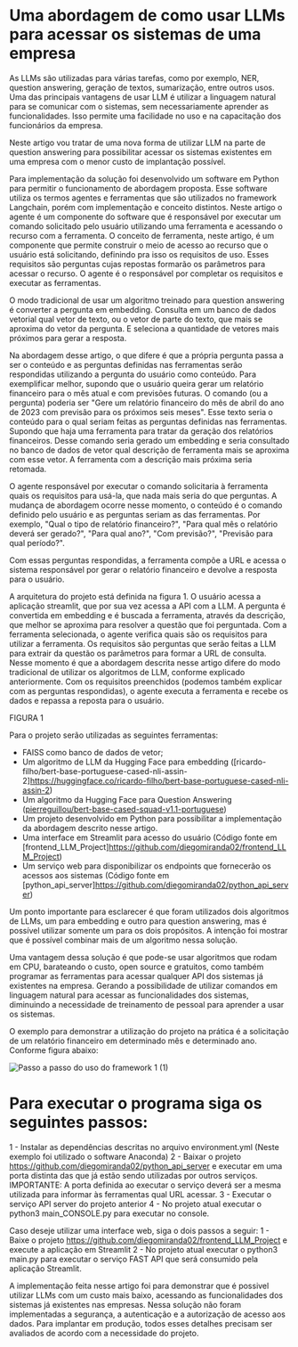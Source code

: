 # Uma abordagem de como usar LLMs para acessar os sistemas de uma empresa 

As LLMs são utilizadas para várias tarefas, como por exemplo, NER, question answering, geração de textos, sumarização, entre outros usos. Uma das principais vantagens de usar LLM é utilizar a linguagem natural para se comunicar com o sistemas, sem necessariamente aprender as funcionalidades. Isso permite uma facilidade no uso e na capacitação dos funcionários da empresa. 

Neste artigo vou tratar de uma nova forma de utilizar LLM na parte de question answering para possibilitar acessar os sistemas existentes em uma empresa com o menor custo de implantação possível.

Para implementação da solução foi desenvolvido um software em Python para permitir o funcionamento de abordagem proposta. Esse software utiliza os termos agentes e ferramentas que são utilizados no framework Langchain, porém com implementação e conceito distintos. Neste artigo o agente é um componente do software que é responsável por executar um comando solicitado pelo usuário utilizando uma ferramenta e acessando o recurso com a ferramenta. O conceito de ferramenta, neste artigo, é um componente que permite construir o meio de acesso ao recurso que o usuário está solicitando, definindo pra isso os requisitos de uso. Esses requisitos são perguntas cujas repostas formarão os parâmetros para acessar o recurso. O agente é o responsável por completar os requisitos e executar as ferramentas.

O modo tradicional de usar um algoritmo treinado para question answering é converter a pergunta em embedding. Consulta em um banco de dados vetorial qual vetor de texto, ou o vetor de parte do texto, que mais se aproxima do vetor da pergunta. E seleciona a quantidade de vetores mais próximos para gerar a resposta.

 Na abordagem desse artigo, o que difere é que a própria pergunta passa a ser o conteúdo e as perguntas definidas nas ferramentas serão respondidas utilizando a pergunta do usuário como conteúdo. Para exemplificar melhor, supondo que o usuário queira gerar um relatório financeiro para o mês atual e com previsões futuras. O comando (ou a pergunta) poderia ser "Gere um relatório financeiro do mês de abril do ano de 2023 com previsão para os próximos seis meses". Esse texto seria o conteúdo para o qual seriam feitas as perguntas definidas nas ferramentas. Supondo que haja uma ferramenta para tratar da geração dos relatórios financeiros. Desse comando seria gerado um embedding e seria consultado no banco de dados de vetor qual descrição de ferramenta mais se aproxima com esse vetor. A ferramenta com a descrição mais próxima seria retomada. 

O agente responsável por executar o comando solicitaria à ferramenta quais os requisitos para usá-la, que nada mais seria do que perguntas. A mudança de abordagem ocorre nesse momento, o conteúdo é o comando definido pelo usuário e as perguntas seriam as das ferramentas. Por exemplo, "Qual o tipo de relatório financeiro?", "Para qual mês o relatório deverá ser gerado?", "Para qual ano?", "Com previsão?", "Previsão para qual período?".

Com essas perguntas respondidas, a ferramenta compõe a URL e acessa o sistema responsável por gerar o relatório financeiro e devolve a resposta para o usuário. 

A arquitetura do projeto está definida na figura 1. O usuário acessa a aplicação streamlit, que por sua vez acessa a API com a LLM. A pergunta é convertida em embedding e é buscada a ferramenta, através da descrição, que melhor se aproxima para resolver a questão que foi perguntada. Com a ferramenta selecionada, o agente verifica quais são os requisitos para utilizar a ferramenta. Os requisitos são perguntas que serão feitas a LLM para extrair da questão os parâmetros para formar a URL de consulta. Nesse momento é que a abordagem descrita nesse artigo difere do modo tradicional de utilizar os algoritmos de LLM, conforme explicado anteriormente. Com os requisitos preenchidos (podemos também explicar com as perguntas respondidas), o agente executa a ferramenta e recebe os dados e repassa a reposta para o usuário.

FIGURA 1


Para o projeto serão utilizadas as seguintes ferramentas:

- FAISS como banco de dados de vetor;
- Um algoritmo de LLM da Hugging Face para embedding ([ricardo-filho/bert-base-portuguese-cased-nli-assin-2]https://huggingface.co/ricardo-filho/bert-base-portuguese-cased-nli-assin-2)
- Um algoritmo da Hugging Face para Question Answering ([pierreguillou/bert-base-cased-squad-v1.1-portuguese](https://huggingface.co/pierreguillou/bert-base-cased-squad-v1.1-portuguese))
- Um projeto desenvolvido em Python para possibilitar a implementação da abordagem descrito nesse artigo.
- Uma interface em Streamlit para acesso do usuário (Código fonte em [frontend_LLM_Project]https://github.com/diegomiranda02/frontend_LLM_Project)
- Um serviço web para disponibilizar os endpoints que fornecerão os acessos aos sistemas (Código fonte em [python_api_server]https://github.com/diegomiranda02/python_api_server)

Um ponto importante para esclarecer é que foram utilizados dois algoritmos de LLMs, um para embedding e outro para question answering, mas é possível utilizar somente um para os dois propósitos. A intenção foi mostrar que é possível combinar mais de um algoritmo nessa solução.

Uma vantagem dessa solução é que pode-se usar algoritmos que rodam em CPU, barateando o custo, open source e gratuitos, como também programar as ferramentas para acessar qualquer API dos sistemas já existentes na empresa. Gerando a possibilidade de utilizar comandos em linguagem natural para acessar as funcionalidades dos sistemas, diminuindo a necessidade de treinamento de pessoal para aprender a usar os sistemas.

O exemplo para demonstrar a utilização do projeto na prática é a solicitação de um relatório financeiro em determinado mês e determinado ano. Conforme figura abaixo:

![Passo a passo do uso do framework 1 (1)](https://github.com/diegomiranda02/LLM_Portuguese_With_FAISS_Vector_DB/assets/9868024/492cf05e-4f21-4912-85ff-4e53d3f04d3e)

# Para executar o programa siga os seguintes passos:

1 - Instalar as dependências descritas no arquivo environment.yml (Neste exemplo foi utilizado o software Anaconda)
2 - Baixar o projeto https://github.com/diegomiranda02/python_api_server e executar em uma porta distinta das que já estão sendo utilizadas por outros serviços. IMPORTANTE: A porta definida ao executar o serviço deverá ser a mesma utilizada para informar às ferramentas qual URL acessar.
3 - Executar o serviço API server do projeto anterior
4 - No projeto atual executar o python3 main_CONSOLE.py para executar no console.

Caso deseje utilizar uma interface web, siga o dois passos a seguir:
1 - Baixe o projeto https://github.com/diegomiranda02/frontend_LLM_Project e execute a aplicação em Streamlit
2 - No projeto atual executar o python3 main.py para executar o serviço FAST API que será consumido pela aplicação Streamlit.

A implementação feita nesse artigo foi para demonstrar que é possivel utilizar LLMs com um custo mais baixo, acessando as funcionalidades dos sistemas já existentes nas empresas. Nessa solução não foram implementadas a segurança, a autenticação e a autorização de acesso aos dados. Para implantar em produção, todos esses detalhes precisam ser avaliados de acordo com a necessidade do projeto.

